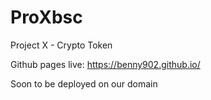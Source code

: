 # ProXbsc

Project X - Crypto Token

Github pages live: https://benny902.github.io/

Soon to be deployed on our domain
